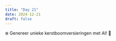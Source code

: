 ```yaml
---
title: "Day 21"
date: 2024-12-21
draft: false
---
```


❄️ Genereer unieke kerstboomversieringen met AI! 🎄
